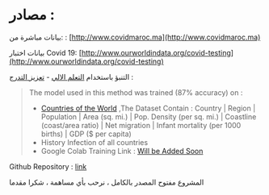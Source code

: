 # مصادر :

بيانات مباشرة من: : [http://www.covidmaroc.ma](http://www.covidmaroc.ma)

بيانات اختبار Covid 19:  [http://www.ourworldindata.org/covid-testing](http://www.ourworldindata.org/covid-testing)

التنبؤ باستخدام  [التعلم الالي](https://ar.wikipedia.org/wiki/%D8%AA%D8%B9%D9%84%D9%85_%D8%A2%D9%84%D9%8A) - [تعزيز التدرج](https://en.wikipedia.org/wiki/Gradient_boosting) :

>
>The model used in this method was trained (87% accuracy) on :
> - [Countries of the World](https://www.kaggle.com/fernandol/countries-of-the-world) ,The Dataset Contain  : Country | Region | Population | Area (sq. mi.) | Pop. Density (per sq. mi.) | Coastline (coast/area ratio) | Net migration | Infant mortality (per 1000 births) | GDP ($ per capita)
> - History Infection of all countries
> - Google Colab Training Link : [Will be Added Soon]() 

Github Repository : [link](https://github.com/Med-ELOMARI/marocovid19-dashboard)

المشروع مفتوح المصدر بالكامل ، نرحب بأي مساهمة ، شكرا مقدما